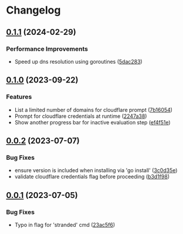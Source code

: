 # Changelog

## [0.1.1](https://github.com/jfortunato/serverpilot-tools/compare/v0.1.0...v0.1.1) (2024-02-29)


### Performance Improvements

* Speed up dns resolution using goroutines ([5dac283](https://github.com/jfortunato/serverpilot-tools/commit/5dac283ceb16747e18ce047a38f2a49415a51fac))

## [0.1.0](https://github.com/jfortunato/serverpilot-tools/compare/v0.0.2...v0.1.0) (2023-09-22)


### Features

* List a limited number of domains for cloudflare prompt ([7b16054](https://github.com/jfortunato/serverpilot-tools/commit/7b16054dd5208347c5b71860c192425d1a7cdfb1))
* Prompt for cloudflare credentials at runtime ([2247a38](https://github.com/jfortunato/serverpilot-tools/commit/2247a38959b351a4a5caddb7bb1d6351ecd14a4b))
* Show another progress bar for inactive evaluation step ([ef4f51e](https://github.com/jfortunato/serverpilot-tools/commit/ef4f51e1f171269d88e1c2da6db89aab2dd611dd))

## [0.0.2](https://github.com/jfortunato/serverpilot-tools/compare/v0.0.1...v0.0.2) (2023-07-07)


### Bug Fixes

* ensure version is included when installing via 'go install' ([3c0d35e](https://github.com/jfortunato/serverpilot-tools/commit/3c0d35eaeb835a063adf3d123927e69541276d5c))
* validate cloudflare credentials flag before proceeding ([b3d1f98](https://github.com/jfortunato/serverpilot-tools/commit/b3d1f983d4f9cf5f776baa740dab7ce84cc112c1))

## [0.0.1](https://github.com/jfortunato/serverpilot-tools/compare/v0.0.0...v0.0.1) (2023-07-05)


### Bug Fixes

* Typo in flag for 'stranded' cmd ([23ac5f6](https://github.com/jfortunato/serverpilot-tools/commit/23ac5f6e988b18a111e813e875e4bec38e6e736a))
